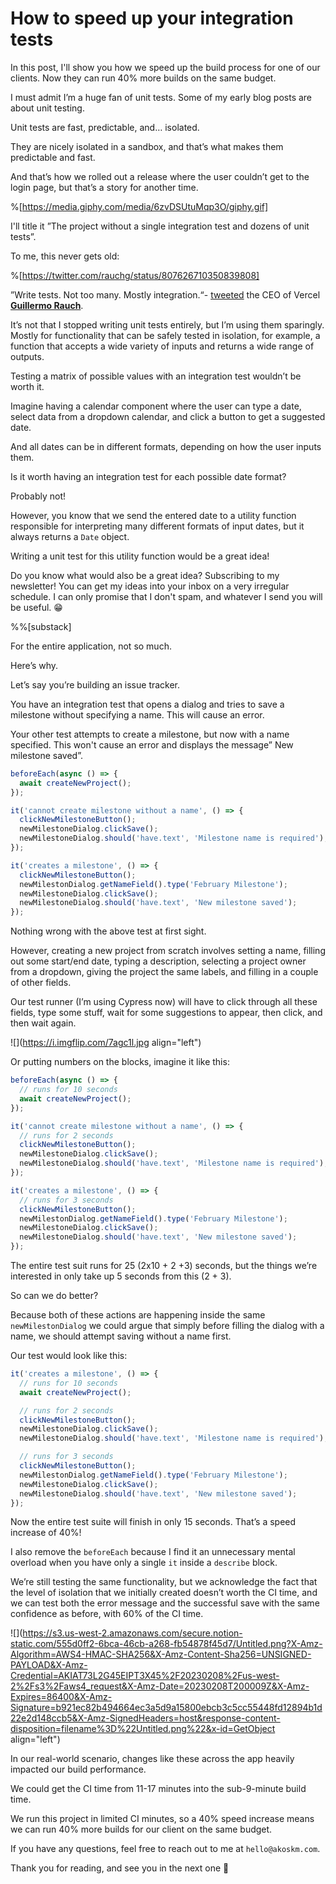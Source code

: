 # How to speed up your integration tests

In this post, I'll show you how we speed up the build process for one of our clients. Now they can run 40% more builds on the same budget.

I must admit I’m a huge fan of unit tests. Some of my early blog posts are about unit testing.

Unit tests are fast, predictable, and… isolated.

They are nicely isolated in a sandbox, and that’s what makes them predictable and fast.

And that’s how we rolled out a release where the user couldn’t get to the login page, but that’s a story for another time.

%[https://media.giphy.com/media/6zvDSUtuMqp3O/giphy.gif] 

I'll title it ”The project without a single integration test and dozens of unit tests”.

To me, this never gets old:

%[https://twitter.com/rauchg/status/807626710350839808] 

”Write tests. Not too many. Mostly integration.“- [tweeted](https://twitter.com/rauchg/status/807626710350839808) the CEO of Vercel [**Guillermo Rauch**](https://twitter.com/rauchg).

It’s not that I stopped writing unit tests entirely, but I’m using them sparingly. Mostly for functionality that can be safely tested in isolation, for example, a function that accepts a wide variety of inputs and returns a wide range of outputs.

Testing a matrix of possible values with an integration test wouldn’t be worth it.

Imagine having a calendar component where the user can type a date, select data from a dropdown calendar, and click a button to get a suggested date.

And all dates can be in different formats, depending on how the user inputs them.

Is it worth having an integration test for each possible date format?

Probably not!

However, you know that we send the entered date to a utility function responsible for interpreting many different formats of input dates, but it always returns a `Date` object.

Writing a unit test for this utility function would be a great idea!

Do you know what would also be a great idea? Subscribing to my newsletter! You can get my ideas into your inbox on a very irregular schedule. I can only promise that I don't spam, and whatever I send you will be useful. 😁

%%[substack] 

For the entire application, not so much.

Here’s why.

Let’s say you’re building an issue tracker.

You have an integration test that opens a dialog and tries to save a milestone without specifying a name. This will cause an error.

Your other test attempts to create a milestone, but now with a name specified. This won't cause an error and displays the message” New milestone saved”.

```typescript
beforeEach(async () => {
  await createNewProject();
});

it('cannot create milestone without a name', () => {
  clickNewMilestoneButton();
  newMilestoneDialog.clickSave();
  newMilestoneDialog.should('have.text', 'Milestone name is required');
});

it('creates a milestone', () => {
  clickNewMilestoneButton();
  newMilestonDialog.getNameField().type('February Milestone');
  newMilestoneDialog.clickSave();
  newMilestoneDialog.should('have.text', 'New milestone saved');
});
```

Nothing wrong with the above test at first sight.

However, creating a new project from scratch involves setting a name, filling out some start/end date, typing a description, selecting a project owner from a dropdown, giving the project the same labels, and filling in a couple of other fields.

Our test runner (I’m using Cypress now) will have to click through all these fields, type some stuff, wait for some suggestions to appear, then click, and then wait again.

![](https://i.imgflip.com/7agc1l.jpg align="left")

Or putting numbers on the blocks, imagine it like this:

```typescript
beforeEach(async () => {
  // runs for 10 seconds
  await createNewProject();
});

it('cannot create milestone without a name', () => {
  // runs for 2 seconds
  clickNewMilestoneButton();
  newMilestoneDialog.clickSave();
  newMilestoneDialog.should('have.text', 'Milestone name is required');
});

it('creates a milestone', () => {
  // runs for 3 seconds
  clickNewMilestoneButton();
  newMilestonDialog.getNameField().type('February Milestone');
  newMilestoneDialog.clickSave();
  newMilestoneDialog.should('have.text', 'New milestone saved');
});
```

The entire test suit runs for 25 (2x10 + 2 +3) seconds, but the things we’re interested in only take up 5 seconds from this (2 + 3).

So can we do better?

Because both of these actions are happening inside the same `newMilestonDialog` we could argue that simply before filling the dialog with a name, we should attempt saving without a name first.

Our test would look like this:

```typescript
it('creates a milestone', () => {
  // runs for 10 seconds
  await createNewProject();

  // runs for 2 seconds
  clickNewMilestoneButton();
  newMilestoneDialog.clickSave();
  newMilestoneDialog.should('have.text', 'Milestone name is required');

  // runs for 3 seconds
  clickNewMilestoneButton();
  newMilestonDialog.getNameField().type('February Milestone');
  newMilestoneDialog.clickSave();
  newMilestoneDialog.should('have.text', 'New milestone saved');
});
```

Now the entire test suite will finish in only 15 seconds. That’s a speed increase of 40%!

I also remove the `beforeEach` because I find it an unnecessary mental overload when you have only a single `it` inside a `describe` block.

We’re still testing the same functionality, but we acknowledge the fact that the level of isolation that we initially created doesn’t worth the CI time, and we can test both the error message and the successful save with the same confidence as before, with 60% of the CI time.

![](https://s3.us-west-2.amazonaws.com/secure.notion-static.com/555d0ff2-6bca-46cb-a268-fb54878f45d7/Untitled.png?X-Amz-Algorithm=AWS4-HMAC-SHA256&X-Amz-Content-Sha256=UNSIGNED-PAYLOAD&X-Amz-Credential=AKIAT73L2G45EIPT3X45%2F20230208%2Fus-west-2%2Fs3%2Faws4_request&X-Amz-Date=20230208T200009Z&X-Amz-Expires=86400&X-Amz-Signature=b921ec82b494664ec3a5d9a15800ebcb3c5cc55448fd12894b1d22e2d148ccb5&X-Amz-SignedHeaders=host&response-content-disposition=filename%3D%22Untitled.png%22&x-id=GetObject align="left")

In our real-world scenario, changes like these across the app heavily impacted our build performance.

We could get the CI time from 11-17 minutes into the sub-9-minute build time.

We run this project in limited CI minutes, so a 40% speed increase means we can run 40% more builds for our client on the same budget.

If you have any questions, feel free to reach out to me at `hello@akoskm.com`.

Thank you for reading, and see you in the next one 👋